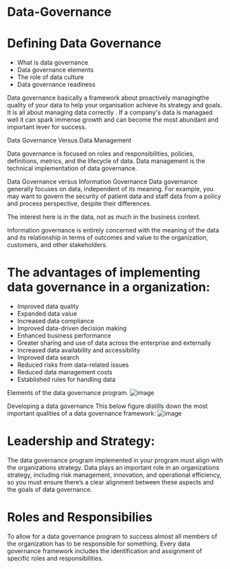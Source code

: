 # Data-Governance

# Defining Data Governance

- What is data governance
- Data governance elements
- The role of data culture
- Data governance readiness

Data governance basically a framework about proactively managingthe quality of your data to help your organisation achieve its strategy and goals.
It is all about managing data correctly .
If a company's data is managaed well it can spark immense growth and can become the most abundant and important lever for success.

Data Governance Versus Data Management

Data governance is focused on roles and responsibilities, policies, definitions, metrics, and the lifecycle of data.
Data management is the technical implementation of data governance.

Data Governance versus Information Governance
Data governance generally focuses on data, independent of its meaning. For example, you may want to govern the security of patient data and staff data from a policy and process perspective, despite their differences. 

The interest here is in the data, not as much in the business context.

Information governance is entirely concerned with the meaning of the data and its relationship in terms of outcomes and value to the organization, customers, and other stakeholders.

# The advantages of implementing data governance in a organization:

- Improved data quality
- Expanded data value
- Increased data compliance
- Improved data-driven decision making
- Enhanced business performance
- Greater sharing and use of data across the enterprise and externally
- Increased data availability and accessibility
- Improved data search
- Reduced risks from data-related issues
- Reduced data management costs
- Established rules for handling data


Elements of the data governance program.
![image](https://github.com/Darkinsator/Data-Governance/assets/112648301/583a0b7d-af90-4eb9-ae6e-404e237e4e8f)


Developing a data governance
This below figure distills down the most important qualities of a data governance framework:
![image](https://github.com/Darkinsator/Data-Governance/assets/112648301/93c60b42-17f4-4afa-a280-66f09fdaefb4)

# Leadership and Strategy:

The data governance program implemented in your program must align with the organizations strategy.
Data plays an important role in an organizations strategy, including risk management, innovation, and operational efficiency, so you must ensure there’s a clear alignment between these aspects and the goals of data governance.


# Roles and Responsibilies

To allow for a data governance program to success almost all members of the organization has to be responsible for something.
Every data governance framework includes the identification and assignment of specific roles and responsibilities.

# 
























































































